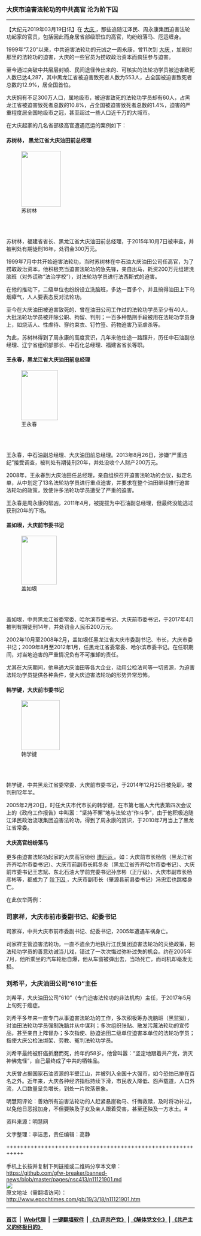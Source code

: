### 大庆市迫害法轮功的中共高官 沦为阶下囚
------------------------

<p>
 【大纪元2019年03月19日讯】在
 <a href="http://www.epochtimes.com/gb/tag/%E5%A4%A7%E5%BA%86.html">
  大庆
 </a>
 ，那些追随江泽民、周永康集团迫害法轮功起家的官员，包括因此而身居省部级职位的高官，均纷纷落马、厄运缠身。
</p>
<p>
 1999年“7.20”以来，中共迫害法轮功的元凶之一周永康，曾11次到
 <a href="http://www.epochtimes.com/gb/tag/%E5%A4%A7%E5%BA%86.html">
  大庆
 </a>
 ，加剧对那里的法轮功的迫害，大庆的一些官员为捞取政治资本而疯狂参与迫害。
</p>
<p>
 至今通过突破中共层层封锁、民间途径传出来的、可核实的法轮功学员被迫害致死人数已达4,287，其中黑龙江省被迫害致死者人数为553人，占全国被迫害致死者总数的12.9%，居全国首位。
</p>
<p>
 大庆拥有不足300万人口，属地级市，被迫害致死的法轮功学员却有60人，占黑龙江省被迫害致死者总数的10.8%，占全国被迫害致死者总数的1.4%，迫害的严重程度居全国地级市之冠，甚至超过一些人口近千万的大城市。
</p>
<p>
 在大庆起家的几名省部级高官遭遇厄运的案例如下：
</p>
<h4>
 苏树林， 黑龙江省大庆油田前总经理
</h4>
<figure class="wp-caption aligncenter" id="attachment_11121929" style="width: 106px">
 <a href="http://i.epochtimes.com/assets/uploads/2019/03/1-34.jpg">
  <img alt="" class="wp-image-11121929" height="148" src="http://i.epochtimes.com/assets/uploads/2019/03/1-34.jpg" width="106"/>
 </a>
 <br/><figcaption class="wp-caption-text">
  苏树林
 </figcaption><br/>
</figure><br/>
<p>
 苏树林，福建省省长、黑龙江省大庆油田前总经理，于2015年10月7日被审查，并被判处有期徒刑16年，处罚金300万元。
</p>
<p>
 1999年7月中共开始迫害法轮功，当时苏树林在中石油大庆油田公司任高官，为了捞取政治资本，他积极充当迫害法轮功的急先锋，亲自出马，耗资200万元组建洗脑班（对外谎称“法治学校”），对法轮功学员进行法西斯式的迫害。
</p>
<p>
 在他的推动下，二级单位也纷纷设立洗脑班，多达一百多个，并且搞得油田上下乌烟瘴气，人人要表态反对法轮功。
</p>
<p>
 至今在大庆油田被迫害致死的、曾在油田公司工作过的法轮功学员至少有40人，大批法轮功学员被开除公职、拘留、判刑；一百多种酷刑手段被用在法轮功学员身上，如烧活人、性虐待、穿约束衣、钉竹签、药物迫害乃至虐杀等。
</p>
<p>
 为此，苏树林得到了周永康的高度赏识，几年来他仕途一路蹿升，历任中石油副总经理、辽宁省组织部部长、中石化总经理、福建省省长等职。
</p>
<h4>
 王永春，黑龙江省大庆油田前总经理
</h4>
<figure class="wp-caption aligncenter" id="attachment_11121940" style="width: 98px">
 <a href="http://i.epochtimes.com/assets/uploads/2019/03/1dc3e250d54fd0df86cf5fda15715dbc.jpg">
  <img alt="" class="wp-image-11121940" height="133" src="http://i.epochtimes.com/assets/uploads/2019/03/1dc3e250d54fd0df86cf5fda15715dbc.jpg" width="98"/>
 </a>
 <br/><figcaption class="wp-caption-text">
  王永春
 </figcaption><br/>
</figure><br/>
<p>
 王永春，中石油副总经理、大庆油田前总经理。2013年8月26日，涉嫌“严重违纪”接受调查，被判处有期徒刑20年，并处没收个人财产200万元。
</p>
<p>
 2008年，王永春到大庆油田任总经理，亲自组织召开迫害法轮功的会议，拟定名单，从中划定了13名法轮功学员进行重点迫害，并要求在整个油田继续推行迫害法轮功的政策，致使许多法轮功学员遭受了严重的迫害。
</p>
<p>
 王永春是周永康的帮凶，2011年4月，被提拔为中石油副总经理，但最终没能逃过获刑20年的下场。
</p>
<h4>
 盖如垠，大庆前市委书记
</h4>
<figure class="wp-caption aligncenter" id="attachment_11121945" style="width: 95px">
 <a href="http://i.epochtimes.com/assets/uploads/2019/03/9cf538b18353147d92660e4f52ffe1f2.jpg">
  <img alt="" class=" wp-image-11121945" height="130" src="http://i.epochtimes.com/assets/uploads/2019/03/9cf538b18353147d92660e4f52ffe1f2.jpg" width="95"/>
 </a>
 <br/><figcaption class="wp-caption-text">
  盖如垠
 </figcaption><br/>
</figure><br/>
<p>
 盖如垠，中共黑龙江省委常委、哈尔滨市委书记、大庆前市委书记，于2017年4月被判有期徒刑14年，并处罚金人民币200万元。
</p>
<p>
 2002年10月至2008年2月，盖如垠任黑龙江省大庆市委副书记、市长，大庆市委书记；2009年8月至2012年1月，任黑龙江省委常委、哈尔滨市委书记。在任职期间，对当地迫害的严重情况负有不可推卸的责任。
</p>
<p>
 尤其在大庆期间，他串通大庆油田等各大企业，动用公检法司等一切资源，为迫害法轮功学员提供各种条件，使大庆迫害法轮功的形势异常恐怖。
</p>
<h4>
 韩学键，大庆前市委书记
</h4>
<figure class="wp-caption aligncenter" id="attachment_11121955" style="width: 103px">
 <a href="http://i.epochtimes.com/assets/uploads/2019/03/813daf933b60ef8c4deee1e1c9b3d84f.jpg">
  <img alt="" class=" wp-image-11121955" height="133" src="http://i.epochtimes.com/assets/uploads/2019/03/813daf933b60ef8c4deee1e1c9b3d84f.jpg" width="103"/>
 </a>
 <br/><figcaption class="wp-caption-text">
  韩学键
 </figcaption><br/>
</figure><br/>
<p>
 韩学键，中共黑龙江省委常委、大庆前市委书记，于2014年12月25日被免职，被判刑12年半。
</p>
<p>
 2005年2月20日，时任大庆市代市长的韩学键，在市第七届人大代表第四次会议上的《政府工作报告》中叫嚣：“坚持不懈”地与法轮功“作斗争”，由于他积极追随江泽民政治流氓集团迫害法轮功，得到了周永康的赏识，于2010年7月当上了黑龙江省常委。
</p>
<h4>
 大庆高官纷纷落马
</h4>
<p>
 更多由迫害法轮功起家的大庆高官纷纷
 <a href="http://www.epochtimes.com/gb/tag/%E9%81%AD%E5%8E%84%E8%BF%90.html">
  遭厄运
 </a>
 。如：大庆前市长杨信（黑龙江省齐齐哈尔市委书记）、大庆市前副市长韩冬炎（黑龙江省齐齐哈尔市委书记）、大庆前市委书记王志斌、东北石油大学前党委书记孙彦彬（正厅级）、大庆市副市长杨彦彬等，都成为了
 <a href="http://www.epochtimes.com/gb/tag/%E9%98%B6%E4%B8%8B%E5%9B%9A.html">
  阶下囚
 </a>
 ，大庆市副市长（肇源县前县委书记）冯忠宏也跳楼身亡。
</p>
<p>
 在此仅举两例：
</p>
<h3>
 司家祥，大庆市前市委副书记、纪委书记
</h3>
<p>
 司家祥，中共大庆市前市委副书记、纪委书记，2005年遭遇车祸身亡。
</p>
<p>
 司家祥主管迫害法轮功，一直不遗余力地执行江氏集团迫害法轮功的灭绝政策，把法轮功学员的善意劝诫当儿戏，错过了一次次悔过弥补过失的机会。约在2005年7月，他所乘坐的汽车轮胎自爆，他从车窗被弹出去，当场死亡，而司机却毫发无损。
</p>
<h3>
 刘希平，大庆油田公司“610”主任
</h3>
<p>
 刘希平，大庆油田公司“610”（专门迫害法轮功的非法机构）主任，于2017年5月上旬死于癌症。
</p>
<p>
 刘希平多年来一直专门从事迫害法轮功的工作，多次积极筹办洗脑班（黑监狱），对油田法轮功学员强制洗脑并从中谋利；多次组织张贴、散发污蔑法轮功的宣传品，甚至亲自上阵督办；多次指使、胁迫油田二级单位迫害本单位的法轮功学员；指使大庆公检法绑架、劳教、冤判法轮功学员。
</p>
<p>
 刘希平最终被肝癌折磨而死，终年约58岁。他曾叫嚣：“坚定地跟着共产党，消灭神佛鬼怪”，自己最终成了中共的牺牲品。
</p>
<p>
 大庆曾占据国家石油资源的半壁江山，并被列入全国十大强市，如今恐怕已排在百名之外。近年来，大庆各种经济指标持续下滑，市民收入降低、怨声载道，人口外流，人口数量呈负增长，到处一片败落景象。
</p>
<p>
 明慧网评论：善劝所有迫害法轮功的人赶紧悬崖勒马、忏悔救赎，及时将功补过，以免他日恶报加身，不但要殃及子女及亲人跟着受害，甚至还殃及一方水土。#
</p>
<p>
 资料来源：明慧网
</p>
<p>
 文字整理：李洁思，责任编辑：高静
</p>

+++++++++++++++++++++++++++++++++++++++++++++++++++++++++++<br/><br/>
手机上长按并复制下列链接或二维码分享本文章：<br/>
https://github.com/gfw-breaker/banned-news/blob/master/pages/nsc413/n11121901.md <br/>
<a href='https://github.com/gfw-breaker/banned-news/blob/master/pages/nsc413/n11121901.md'><img src='https://github.com/gfw-breaker/banned-news/blob/master/pages/nsc413/n11121901.md.png'/></a> <br/>
原文地址（需翻墙访问）：http://www.epochtimes.com/gb/19/3/18/n11121901.htm


------------------------
#### [首页](https://github.com/gfw-breaker/banned-news/blob/master/README.md) &nbsp;|&nbsp; [Web代理](https://github.com/labour-camp/helloworld) &nbsp;|&nbsp; [一键翻墙软件](https://github.com/gfw-breaker/nogfw/blob/master/README.md) &nbsp;| [《九评共产党》](https://github.com/gfw-breaker/9ping.md/blob/master/README.md#九评之一评共产党是什么) | [《解体党文化》](https://github.com/gfw-breaker/jtdwh.md/blob/master/README.md) | [《共产主义的终极目的》](https://github.com/gfw-breaker/gczydzjmd.md/blob/master/README.md)

